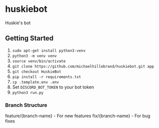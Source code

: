 # huskiebot
Huskie's bot

## Getting Started
1. `sudo apt-get install python3-venv`
2. `python3 -m venv venv`
3. `source venv/bin/activate`
4. `git clone https://github.com/michaelhillebrand/huskiebot.git app`
5. `git checkout HuskieBot`
5. `pip install -r requirements.txt`
6. `cp .template.env .env`
7. Set `DISCORD_BOT_TOKEN` to your bot token
8. `python3 run.py`

### Branch Structure
feature/{branch-name} - For new features
fix/{branch-name} - For bug fixes
